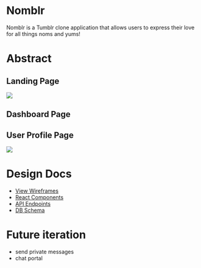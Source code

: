 # Nomblr

Nomblr is a Tumblr clone application that allows users to express their love for all things noms and yums!

# Abstract

## Landing Page

![](./phase1|planning/landingpage.png)

## Dashboard Page

## User Profile Page

![](./phase1|planning/userpage.png)

# Design Docs

- [View Wireframes](./wireframes)
- [React Components](./reactComp.md)
- [API Endpoints](./APIendpoints.md)
- [DB Schema](./schema.md)

# Future iteration

- send private messages
- chat portal
